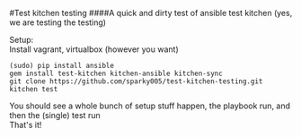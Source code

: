 #Test kitchen testing
####A quick and dirty test of ansible test kitchen
(yes, we are testing the testing)

Setup:  
Install vagrant, virtualbox (however you want)  
```
(sudo) pip install ansible
gem install test-kitchen kitchen-ansible kitchen-sync
git clone https://github.com/sparky005/test-kitchen-testing.git
kitchen test
```
You should see a whole bunch of setup stuff happen, the playbook run, and then the (single) test run  
That's it!
